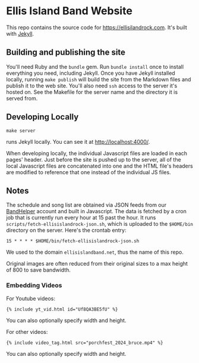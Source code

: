 # Ellis Island Band Website

This repo contains the source code for https://ellisilandrock.com. It's
built with [Jekyll](https://jekyllrb.com/).

## Building and publishing the site

You'll need Ruby and the `bundle` gem. Run `bundle install` once to install
everything you need, including Jekyll. Once you have Jekyll installed
locally, running `make publish` will build the site from the Markdown files
and publish it to the web site. You'll also need `ssh` access to the server
it's hosted on. See the Makefile for the server name and the directory it is
served from.

## Developing Locally

    make server

runs Jekyll locally. You can see it at
[http://localhost:4000/](http://localhost:4000/).

When developing locally, the individual Javascript files are loaded in each
pages' header. Just before the site is pushed up to the server, all of the
local Javascript files are concatenated into one and the HTML file's headers
are modified to reference that one instead of the individual JS files.

## Notes

The schedule and song list are obtained via JSON feeds from our
[BandHelper](https://www.bandhelper.com/) account and built in Javascript.
The data is fetched by a cron job that is currently run every hour at 15
past the hour. It runs `scripts/fetch-ellisislandrock-json.sh`, which is
uploaded to the `$HOME/bin` directory on the server. Here's the crontab
entry:

    15 * * * * $HOME/bin/fetch-ellisislandrock-json.sh

We used to the domain `ellisislandband.net`, thus the name of this repo.

Original images are often reduced from their original sizes to a max height
of 800 to save bandwidth.

### Embedding Videos

For Youtube videos:

    {% include yt_vid.html id="Uf8QA3BE5fU" %}

You can also optionally specify width and height.

For other videos:

    {% include video_tag.html src="porchfest_2024_bruce.mp4" %}

You can also optionally specify width and height.
